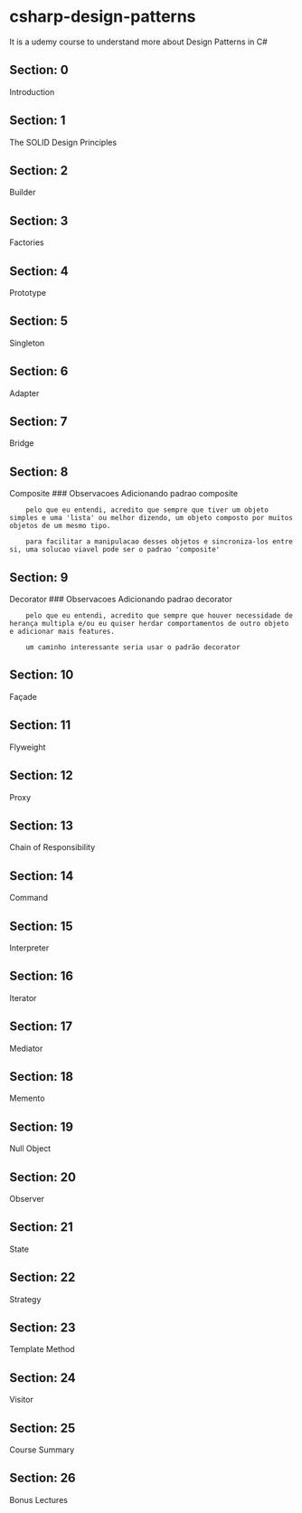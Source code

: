 # csharp-design-patterns
It is a udemy course to understand more about Design Patterns in C#

## Section: 0
Introduction

## Section: 1
The SOLID Design Principles

## Section: 2
Builder

## Section: 3
Factories

## Section: 4
Prototype

## Section: 5
Singleton

## Section: 6
Adapter

## Section: 7
Bridge

## Section: 8
Composite
	### Observacoes
		Adicionando padrao composite

		pelo que eu entendi, acredito que sempre que tiver um objeto simples e uma 'lista' ou melhor dizendo, um objeto composto por muitos objetos de um mesmo tipo.

		para facilitar a manipulacao desses objetos e sincroniza-los entre si, uma solucao viavel pode ser o padrao 'composite'


## Section: 9
Decorator
	### Observacoes
		Adicionando padrao decorator

		pelo que eu entendi, acredito que sempre que houver necessidade de herança multipla e/ou eu quiser herdar comportamentos de outro objeto e adicionar mais features.

		um caminho interessante seria usar o padrão decorator

## Section: 10
Façade

## Section: 11
Flyweight

## Section: 12
Proxy

## Section: 13
Chain of Responsibility

## Section: 14
Command

## Section: 15
Interpreter

## Section: 16
Iterator

## Section: 17
Mediator

## Section: 18
Memento

## Section: 19
Null Object

## Section: 20
Observer

## Section: 21
State

## Section: 22
Strategy

## Section: 23
Template Method

## Section: 24
Visitor

## Section: 25
Course Summary

## Section: 26
Bonus Lectures
